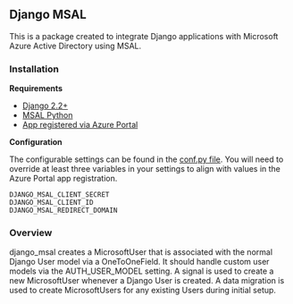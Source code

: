 ## Django MSAL

This is a package created to integrate Django applications with Microsoft Azure Active Directory using MSAL.


### Installation


**Requirements**

 * [Django 2.2+](https://www.djangoproject.com/)
 * [MSAL Python](https://github.com/AzureAD/microsoft-authentication-library-for-python)
 * [App registered via Azure Portal](https://docs.microsoft.com/en-us/azure/active-directory/develop/quickstart-register-app)


**Configuration**

The configurable settings can be found in the [conf.py file](conf.py). You will need to override at least three variables in your settings to align with values in the Azure Portal app registration.

```
DJANGO_MSAL_CLIENT_SECRET
DJANGO_MSAL_CLIENT_ID
DJANGO_MSAL_REDIRECT_DOMAIN
```

### Overview
django_msal creates a MicrosoftUser that is associated with the normal Django User model via a OneToOneField. It should handle custom user models via the AUTH\_USER\_MODEL setting. A signal is used to create a new MicrosoftUser whenever a Django User is created. A data migration is used to create MicrosoftUsers for any existing Users during initial setup.
   
